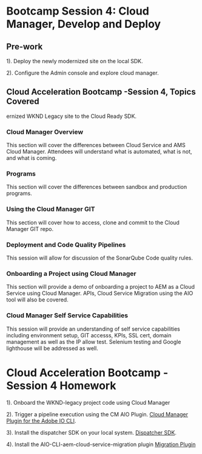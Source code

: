 # Bootcamp Session 4: Cloud Manager, Develop and Deploy

## Pre-work

1). Deploy the newly modernized site on the local SDK. 

2). Configure the Admin console and explore cloud manager. 

## Cloud Acceleration Bootcamp -Session 4, Topics Covered

ernized WKND Legacy site to the Cloud Ready SDK. 

### Cloud Manager Overview

This section will cover the differences between Cloud Service and AMS Cloud Manager. Attendees will understand what is automated, what is not, and what is coming. 

### Programs

This section will cover the differences between sandbox and production programs.

### Using the Cloud Manager GIT

This section will cover how to access, clone and commit to the Cloud Manager GIT repo. 

### Deployment and Code Quality Pipelines

This session will allow for discussion of the SonarQube Code quality rules. 

### Onboarding a Project using Cloud Manager

This section will provide a demo of onboarding a project to AEM as a Cloud Service using Cloud Manager. APIs, Cloud Service Migration using the AIO tool will also be covered. 

### Cloud Manager Self Service Capabilities

This session will provide an understanding of self service capabilities including environment setup, GIT accesss, KPIs, SSL cert, domain management as well as the IP allow test. Selenium testing and Google lighthouse will be addressed as well. 


# Cloud Acceleration Bootcamp - Session 4 Homework

1). Onboard the WKND-legacy project code using Cloud Manager

2). Trigger a pipeline execution using the CM AIO Plugin. [Cloud Manager Plugin for the Adobe IO CLI](https://github.com/adobe/aem-enablement/tree/master/AEMAsACloudService/11_CloudManager_AIO). 

3). Install the dispatcher SDK on your local system.  [Dispatcher SDK](https://experience.adobe.com/#/downloads/content/software-distribution/en/aemcloud.html). 

4). Install the AIO-CLI-aem-cloud-service-migration plugin [Migration Plugin](https://github.com/adobe/aio-cli-plugin-aem-cloud-service-migration) 







